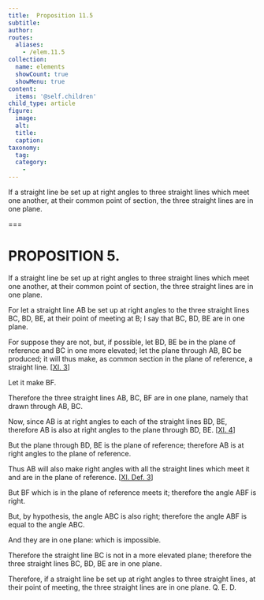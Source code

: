 ```yaml
---
title:  Proposition 11.5
subtitle: 
author:
routes:
  aliases:
    - /elem.11.5
collection:
  name: elements
  showCount: true
  showMenu: true
content:
  items: '@self.children'
child_type: article
figure:
  image:
  alt:
  title:
  caption:
taxonomy:
  tag:
  category:
    - 
---
```


<p><hi rend="ital">If a straight line be set up at right angles to three straight lines which meet one another</hi>, <hi rend="ital">at their common point of section</hi>, <hi rend="ital">the three straight lines are in one plane.</hi>
      </p>

===

<h1>PROPOSITION 5.</h1>
<p><span class="ital">If a straight line be set up at right angles to three straight lines which meet one another</span>, <span class="ital">at their common point of section</span>, <span class="ital">the three straight lines are in one plane.</span>
      </p>

<p>For let a straight line <span class="ital">AB</span> be set up at right angles to the three straight lines <span class="ital">BC</span>, <span class="ital">BD</span>, <span class="ital">BE</span>, at their point of meeting at <span class="ital">B</span>; I say that <span class="ital">BC</span>, <span class="ital">BD</span>, <span class="ital">BE</span> are in one plane. 
      </p>

<p>For suppose they are not, but, if possible, let <span class="ital">BD</span>, <span class="ital">BE</span> be in the plane of reference and <span class="ital">BC</span> in one more elevated; let the plane through <span class="ital">AB</span>, <span class="ital">BC</span> be produced; it will thus make, as common section in the plane of reference, a straight line. [<a href="/elem.11.3">XI. 3</a>] </p>

<p>Let it make <span class="ital">BF</span>. </p>

<p>Therefore the three straight lines <span class="ital">AB</span>, <span class="ital">BC</span>, <span class="ital">BF</span> are in one plane, namely that drawn through <span class="ital">AB</span>, <span class="ital">BC</span>. </p>

<p>Now, since <span class="ital">AB</span> is at right angles to each of the straight lines <span class="ital">BD</span>, <span class="ital">BE</span>, therefore <span class="ital">AB</span> is also at right angles to the plane through <span class="ital">BD</span>, <span class="ital">BE</span>. [<a href="/elem.11.4">XI. 4</a>] <pb n="282"/></p>

<p>But the plane through <span class="ital">BD</span>, <span class="ital">BE</span> is the plane of reference; therefore <span class="ital">AB</span> is at right angles to the plane of reference. </p>

<p>Thus <span class="ital">AB</span> will also make right angles with all the straight lines which meet it and are in the plane of reference. [<a href="/elem.11.def.3">XI. Def. 3</a>] </p>

<p>But <span class="ital">BF</span> which is in the plane of reference meets it; therefore the angle <span class="ital">ABF</span> is right. </p>

<p>But, by hypothesis, the angle <span class="ital">ABC</span> is also right; therefore the angle <span class="ital">ABF</span> is equal to the angle <span class="ital">ABC</span>. </p>

<p>And they are in one plane: which is impossible. </p>

<p>Therefore the straight line <span class="ital">BC</span> is not in a more elevated plane; therefore the three straight lines <span class="ital">BC</span>, <span class="ital">BD</span>, <span class="ital">BE</span> are in one plane. </p>

<p>Therefore, if a straight line be set up at right angles to three straight lines, at their point of meeting, the three straight lines are in one plane. Q. E. D.</p>
